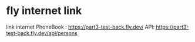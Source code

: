 # fly internet link

link internet PhoneBook : https://part3-test-back.fly.dev/
API: https://part3-test-back.fly.dev/api/persons
